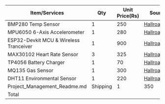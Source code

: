 | Item/Services                          | Qty | Unit Price(Rs) | Source                               | Date      | Subtotal |
| -------------------------------------- | --- | -------------- | ------------------------------------ | --------- | -------- |
| BMP280 Temp Sensor                     | 1   | 250            | [Hallroad.org](http://hallroad.org/) | 12/1/2022 | 250      |
| MPU6050 6-Axis Accelerometer           | 1   | 280            | [Hallroad.org](http://hallroad.org/) | 12/1/2022 | 280      |
| ESP32-Devkit MCU & Wireless Tranceiver | 1   | 900            | [Hallroad.org](http://hallroad.org/) | 12/1/2022 | 900      |
| MAX30102 Heart Rate Sensor             | 3   | 325            | [Hallroad.org](http://hallroad.org/) | 12/1/2022 | 975      |
| TP4056 Battery Charger                 | 1   | 70             | [Hallroad.org](http://hallroad.org/) | 12/1/2022 | 70       |
| MQ135 Gas Sensor                       | 1   | 300            | [Hallroad.org](http://hallroad.org/) | 12/1/2022 | 300      |
| DHT11 Environmental Sensor             | 1   | 220            | [Hallroad.org](http://hallroad.org/) | 12/1/2022 | 220      |
Project_Management_Readme.md| Shipping                               | 1   | 350            | [Hallroad.org](http://hallroad.org/) | 12/1/2022 | 350      |
| Total                                  |     |                |                                      | 12/1/2022 | 3345     |